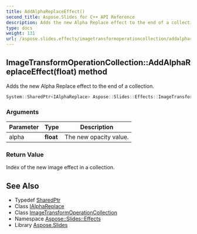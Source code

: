 ```yaml
---
title: AddAlphaReplaceEffect()
second_title: Aspose.Slides for C++ API Reference
description: Adds the new Alpha Replace effect to the end of a collection.
type: docs
weight: 131
url: /aspose.slides.effects/imagetransformoperationcollection/addalphareplaceeffect/
---
```

## ImageTransformOperationCollection::AddAlphaReplaceEffect(float) method


Adds the new Alpha Replace effect to the end of a collection.

```cpp
System::SharedPtr<IAlphaReplace> Aspose::Slides::Effects::ImageTransformOperationCollection::AddAlphaReplaceEffect(float alpha) override
```


### Arguments

| Parameter | Type | Description |
| --- | --- | --- |
| alpha | **float** | The new opacity value. |

### Return Value

Index of the new image effect in a collection.

## See Also

* Typedef [SharedPtr](../../../system/sharedptr/)
* Class [IAlphaReplace](../../ialphareplace/)
* Class [ImageTransformOperationCollection](../)
* Namespace [Aspose::Slides::Effects](../../)
* Library [Aspose.Slides](../../../)